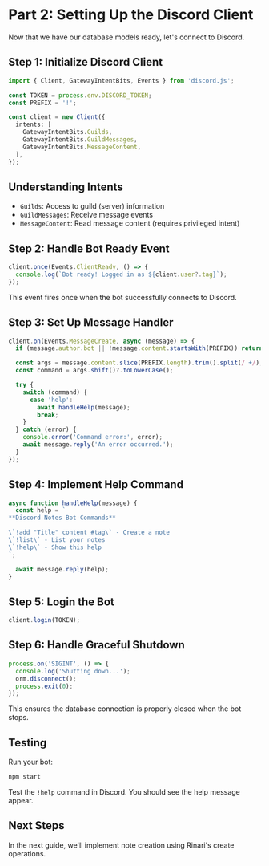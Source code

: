 
# Part 2: Setting Up the Discord Client

Now that we have our database models ready, let's connect to Discord.

## Step 1: Initialize Discord Client

```typescript
import { Client, GatewayIntentBits, Events } from 'discord.js';

const TOKEN = process.env.DISCORD_TOKEN;
const PREFIX = '!';

const client = new Client({
  intents: [
    GatewayIntentBits.Guilds,
    GatewayIntentBits.GuildMessages,
    GatewayIntentBits.MessageContent,
  ],
});
```

## Understanding Intents

- `Guilds`: Access to guild (server) information
- `GuildMessages`: Receive message events
- `MessageContent`: Read message content (requires privileged intent)

## Step 2: Handle Bot Ready Event

```typescript
client.once(Events.ClientReady, () => {
  console.log(`Bot ready! Logged in as ${client.user?.tag}`);
});
```

This event fires once when the bot successfully connects to Discord.

## Step 3: Set Up Message Handler

```typescript
client.on(Events.MessageCreate, async (message) => {
  if (message.author.bot || !message.content.startsWith(PREFIX)) return;

  const args = message.content.slice(PREFIX.length).trim().split(/ +/);
  const command = args.shift()?.toLowerCase();

  try {
    switch (command) {
      case 'help':
        await handleHelp(message);
        break;
    }
  } catch (error) {
    console.error('Command error:', error);
    await message.reply('An error occurred.');
  }
});
```

## Step 4: Implement Help Command

```typescript
async function handleHelp(message) {
  const help = `
**Discord Notes Bot Commands**

\`!add "Title" content #tag\` - Create a note
\`!list\` - List your notes
\`!help\` - Show this help
`;

  await message.reply(help);
}
```

## Step 5: Login the Bot

```typescript
client.login(TOKEN);
```

## Step 6: Handle Graceful Shutdown

```typescript
process.on('SIGINT', () => {
  console.log('Shutting down...');
  orm.disconnect();
  process.exit(0);
});
```

This ensures the database connection is properly closed when the bot stops.

## Testing

Run your bot:

```bash
npm start
```

Test the `!help` command in Discord. You should see the help message appear.

## Next Steps

In the next guide, we'll implement note creation using Rinari's create operations.
